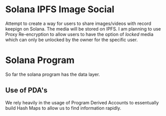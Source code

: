 # Solana IPFS Image Social

Attempt to create a way for users to share images/videos with record keepign on Solana.
The media will be stored on IPFS.
I am planning to use Proxy Re-encryption to allow users to have the option of *locked* media which can only be unlocked by the owner for the specific user.

# Solana Program
So far the solana program has the data layer.

## Use of PDA's
We rely heavily in the usage of Program Derived Accounts to essentually build 
Hash Maps to allow us to find information rapidly.
